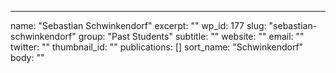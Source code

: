 ---
  name: "Sebastian Schwinkendorf"
  excerpt: ""
  wp_id: 177
  slug: "sebastian-schwinkendorf"
  group: "Past Students"
  subtitle: ""
  website: ""
  email: ""
  twitter: ""
  thumbnail_id: ""
  publications: []
  sort_name: "Schwinkendorf"
  body: ""

